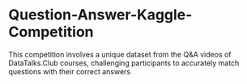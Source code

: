 # Question-Answer-Kaggle-Competition
This competition involves a unique dataset from the Q&amp;A videos of DataTalks.Club courses, challenging participants to accurately match questions with their correct answers
